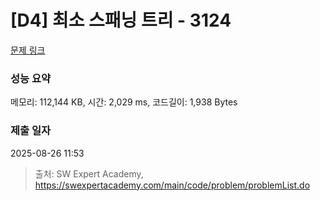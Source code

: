 # [D4] 최소 스패닝 트리 - 3124 

[문제 링크](https://swexpertacademy.com/main/code/problem/problemDetail.do?contestProbId=AV_mSnmKUckDFAWb) 

### 성능 요약

메모리: 112,144 KB, 시간: 2,029 ms, 코드길이: 1,938 Bytes

### 제출 일자

2025-08-26 11:53



> 출처: SW Expert Academy, https://swexpertacademy.com/main/code/problem/problemList.do